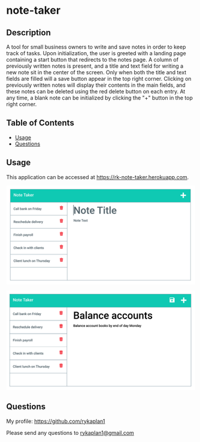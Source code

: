 # note-taker 

## Description

A tool for small business owners to write and save notes in order to keep track of tasks. Upon initialization, the user is greeted with a landing page containing a start button that redirects to the notes page. A column of previously written notes is present, and a title and text field for writing a new note sit in the center of the screen. Only when both the title and text fields are filled will a save button appear in the top right corner. Clicking on previously written notes will display their contents in the main fields, and these notes can be deleted using the red delete button on each entry. At any time, a blank note can be initialized by clicking the "+" button in the top right corner.

## Table of Contents

- [Usage](#usage)
- [Questions](#questions)

## Usage

This application can be accessed at https://rk-note-taker.herokuapp.com.

![A screenshot of the notes page with blank title and text fields.](public/assets/images/11-express-homework-demo-01.png)

![A screenshot of the notes page with filled-in title and text fields.](public/assets/images/11-express-homework-demo-02.png)

## Questions

My profile: https://github.com/rykaplan1

Please send any questions to rykaplan1@gmail.com